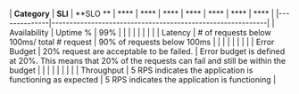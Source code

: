 | **Category** | **SLI**                                                    | **SLO **                                                                                                     | **** | **** | **** | **** | **** | **** | **** |
|--------------|------------------------------------------------------------|
| Availability | Uptime %                                                   | 99%                                                                                                          |      |      |      |      |      |      |      |
| Latency      | # of requests below 100ms/ total # request                 | 90% of requests below 100ms                                                                                  |      |      |      |      |      |      |      |
| Error Budget | 20% request are acceptable to be failed.                   | Error budget is defined at 20%. This means that 20% of the requests can fail and still be within the budget  |      |      |      |      |      |      |      |
| Throughput   | 5 RPS indicates the application is functioning as expected | 5 RPS indicates the application is functioning                                                               |     
